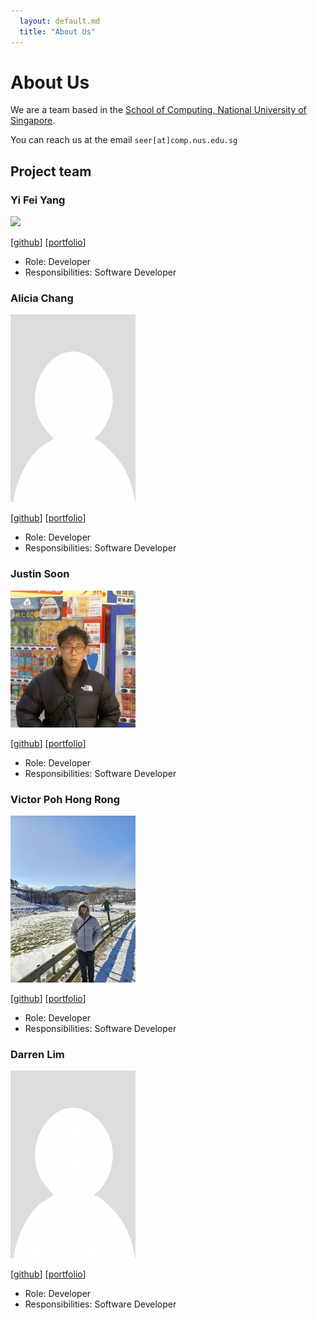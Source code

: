 ```yaml
---
  layout: default.md
  title: "About Us"
---
```


# About Us

We are a team based in the [School of Computing, National University of Singapore](http://www.comp.nus.edu.sg).

You can reach us at the email `seer[at]comp.nus.edu.sg`

## Project team

### Yi Fei Yang

<img src="images/findingfaey.png" width="200px">

[[github](https://github.com/findingfaey)]
[[portfolio](team/findingfaey.md)]

* Role: Developer
* Responsibilities: Software Developer


### Alicia Chang

<img src="images/rannn367.png" width="200px">

[[github](https://github.com/rannn367)]
[[portfolio](team/rannn367.md)]

* Role: Developer
* Responsibilities: Software Developer


### Justin Soon

<img src="images/jsjk112344.png" width="200px">

[[github](https://github.com/jsjk112344)]
[[portfolio](team/jsjk112344.md)]

* Role: Developer
* Responsibilities: Software Developer


### Victor Poh Hong Rong

<img src="images/whitebear82.png" width="200px">

[[github](http://github.com/whitebear82)]
[[portfolio](team/whitebear82.md)]

* Role: Developer
* Responsibilities: Software Developer


### Darren Lim

<img src="images/loyaltypollution.png" width="200px">

[[github](https://github.com/loyaltypollution)]
[[portfolio](team/loyaltypollution.md)]

* Role: Developer
* Responsibilities: Software Developer